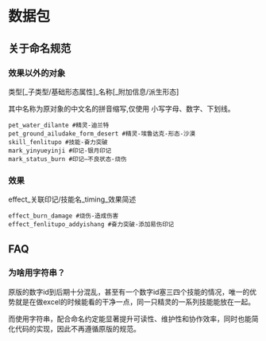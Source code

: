 # 数据包

## 关于命名规范

### 效果以外的对象

类型[_子类型/基础形态属性]_名称[_附加信息/派生形态]

其中名称为原对象的中文名的拼音缩写,仅使用 小写字母、数字、下划线。

``` example:plaintext
pet_water_dilante #精灵-迪兰特
pet_ground_ailudake_form_desert #精灵-埃鲁达克-形态-沙漠
skill_fenlitupo #技能-奋力突破
mark_yinyueyinji #印记-银月印记
mark_status_burn #印记—不良状态-烧伤
```

### 效果

effect_关联印记/技能名_timing_效果简述

``` example:plaintext
effect_burn_damage #烧伤-造成伤害
effect_fenlitupo_addyishang #奋力突破-添加易伤印记
```

## FAQ

### 为啥用字符串？

原版的数字id到后期十分混乱，甚至有一个数字id塞三四个技能的情况，唯一的优势就是在做excel的时候能看的干净一点，同一只精灵的一系列技能能放在一起。

而使用字符串，配合命名约定能显著提升可读性、维护性和协作效率，同时也能简化代码的实现，因此不再遵循原版的规范。
